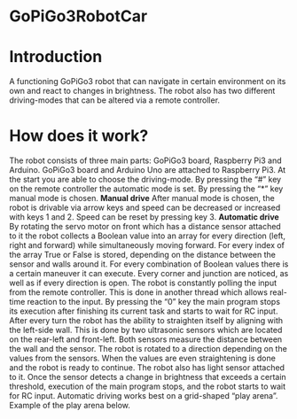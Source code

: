 # GoPiGo3RobotCar

# Introduction 
A functioning GoPiGo3 robot that can navigate in certain environment on its own and react to changes in brightness. The robot also has two different driving-modes that can be altered via a remote controller.

# How does it work?

The robot consists of three main parts: GoPiGo3 board, Raspberry Pi3 and Arduino. GoPiGo3 board and Arduino Uno are attached to Raspberry Pi3. 
At the start you are able to choose the driving-mode. By pressing the “#” key on the remote controller the automatic mode is set. By pressing the “*” key manual mode is chosen.
**Manual drive**
After manual mode is chosen, the robot is drivable via arrow keys and speed can be decreased or increased with keys 1 and 2. Speed can be reset by pressing key 3. 
**Automatic drive**
By rotating the servo motor on front which has a distance sensor attached to it the robot collects a Boolean value into an array for every direction (left, right and forward) while simultaneously moving forward. For every index of the array True or False is stored, depending on the distance between the sensor and walls around it. For every combination of Boolean values there is a certain maneuver it can execute. Every corner and junction are noticed, as well as if every direction is open. 
The robot is constantly polling the input from the remote controller. This is done in another thread which allows real-time reaction to the input. By pressing the “0” key the main program stops its execution after finishing its current task and starts to wait for RC input.
After every turn the robot has the ability to straighten itself by aligning with the left-side wall. This is done by two ultrasonic sensors which are located on the rear-left and front-left. Both sensors measure the distance between the wall and the sensor. The robot is rotated to a direction depending on the values from the sensors. When the values are even straightening is done and the robot is ready to continue.
The robot also has light sensor attached to it. Once the sensor detects a change in brightness that exceeds a certain threshold, execution of the main program stops, and the robot starts to wait for RC input.
Automatic driving works best on a grid-shaped “play arena”. Example of the play arena below.

